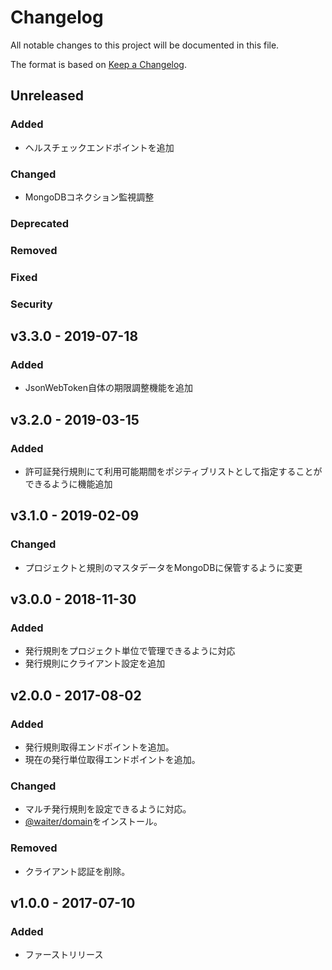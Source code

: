 # Changelog

All notable changes to this project will be documented in this file.

The format is based on [Keep a Changelog](http://keepachangelog.com/).

## Unreleased

### Added

- ヘルスチェックエンドポイントを追加

### Changed

- MongoDBコネクション監視調整

### Deprecated

### Removed

### Fixed

### Security

## v3.3.0 - 2019-07-18

### Added

- JsonWebToken自体の期限調整機能を追加

## v3.2.0 - 2019-03-15

### Added

- 許可証発行規則にて利用可能期間をポジティブリストとして指定することができるように機能追加

## v3.1.0 - 2019-02-09

### Changed

- プロジェクトと規則のマスタデータをMongoDBに保管するように変更

## v3.0.0 - 2018-11-30

### Added

- 発行規則をプロジェクト単位で管理できるように対応
- 発行規則にクライアント設定を追加

## v2.0.0 - 2017-08-02

### Added

- 発行規則取得エンドポイントを追加。
- 現在の発行単位取得エンドポイントを追加。

### Changed

- マルチ発行規則を設定できるように対応。
- [@waiter/domain](https://www.npmjs.com/package/@waiter/domain)をインストール。

### Removed

- クライアント認証を削除。

## v1.0.0 - 2017-07-10

### Added

- ファーストリリース
